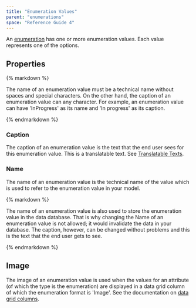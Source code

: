 ```yaml
---
title: "Enumeration Values"
parent: "enumerations"
space: "Reference Guide 4"
---
```

An [enumeration](enumerations) has one or more enumeration values. Each value represents one of the options.

## Properties

<div class="alert alert-info">{% markdown %}

The name of an enumeration value must be a technical name without spaces and special characters. On the other hand, the caption of an enumeration value can any character. For example, an enumeration value can have 'InProgress' as its name and 'In progress' as its caption.

{% endmarkdown %}</div>

### Caption

The caption of an enumeration value is the text that the end user sees for this enumeration value. This is a translatable text. See [Translatable Texts](translatable-texts).

### Name

The name of an enumeration value is the technical name of the value which is used to refer to the enumeration value in your model.

<div class="alert alert-warning">{% markdown %}

The name of an enumeration value is also used to store the enumeration value in the data database. That is why changing the Name of an enumeration value is not allowed; it would invalidate the data in your database. The caption, however, can be changed without problems and this is the text that the end user gets to see.

{% endmarkdown %}</div>

## Image

The image of an enumeration value is used when the values for an attribute (of which the type is the enumeration) are displayed in a data grid column of which the enumeration format is 'Image'. See the documentation on [data grid columns](columns).
